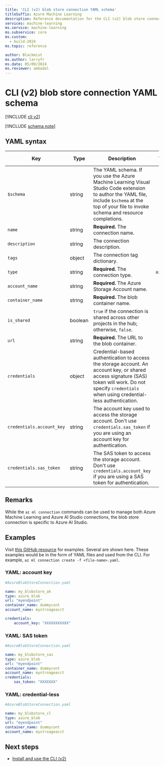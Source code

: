```yaml
---
title: 'CLI (v2) blob store connection YAML schema'
titleSuffix: Azure Machine Learning
description: Reference documentation for the CLI (v2) blob store connections YAML schema.
services: machine-learning
ms.service: machine-learning
ms.subservice: core
ms.custom:
  - build-2024
ms.topic: reference

author: Blackmist
ms.author: larryfr
ms.date: 05/09/2024
ms.reviewer: ambadal
---
```


# CLI (v2) blob store connection YAML schema

[!INCLUDE [cli v2](includes/machine-learning-cli-v2.md)]

[!INCLUDE [schema note](includes/machine-learning-preview-old-json-schema-note.md)]

## YAML syntax

| Key | Type | Description | Allowed values | Default value |
| --- | ---- | ----------- | -------------- | ------------- |
| `$schema` | string | The YAML schema. If you use the Azure Machine Learning Visual Studio Code extension to author the YAML file, include `$schema` at the top of your file to invoke schema and resource completions. | | |
| `name` | string | **Required.** The connection name. | | |
| `description` | string | The connection description. | | |
| `tags` | object | The connection tag dictionary. | | |
| `type` | string | **Required.** The connection type. | `azure_blob` | `azure_blob` |
| `account_name` | string | **Required.** The Azure Storage Account name. | | |
| `container_name` | string | **Required.** The blob container name. | | |
| `is_shared` | boolean | `true` if the connection is shared across other projects in the hub; otherwise, `false`. | | `true` |
| `url` | string | **Required.** The URL to the blob container. | | |
| `credentials` | object | Credential-based authentication to access the storage account. An account key, or shared access signature (SAS) token will work. Do not specify `credentials` when using credential-less authentication. | | |
| `credentials.account_key` | string | The account key used to access the storage account. Don't use `credentials.sas_token` if you are using an account key for authentication. | | |
| `credentials.sas_token` | string | The SAS token to access the storage account. Don't use `credentials.account_key` if you are using a SAS token for authentication.| | |

## Remarks

While the `az ml connection` commands can be used to manage both Azure Machine Learning and Azure AI Studio connections, the blob store connection is specific to Azure AI Studio.

## Examples

Visit [this GitHub resource]() for examples. Several are shown here. These examples would be in the form of YAML files and used from the CLI. For example, `az ml connection create -f <file-name>.yaml`. 

### YAML: account key

```yml
#AzureBlobStoreConnection.yaml

name: my_blobstore_ak
type: azure_blob
url: "myendpoint"
container_name: dummycont
account_name: mystroageacct

credentials:
    account_key: "XXXXXXXXXXX"
```

### YAML: SAS token

```yml
#AzureBlobStoreConnection.yaml

name: my_blobstore_sas
type: azure_blob
url: "myendpoint"
container_name: dummycont
account_name: mystroageacct
credentials:
    sas_token: "XXXXXXX"
```

### YAML: credential-less

```yml
#AzureBlobStoreConnection.yaml

name: my_blobstore_cl
type: azure_blob
url: "myendpoint"
container_name: dummycont
account_name: mystroageacct
```

## Next steps

- [Install and use the CLI (v2)](how-to-configure-cli.md)

